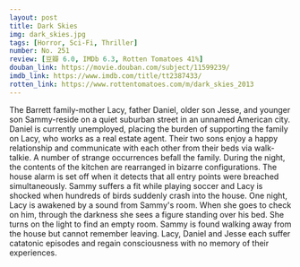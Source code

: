 ```yaml
---
layout: post 
title: Dark Skies
img: dark_skies.jpg
tags: [Horror, Sci-Fi, Thriller]
number: No. 251
review: [豆瓣 6.0, IMDb 6.3, Rotten Tomatoes 41%]
douban_link: https://movie.douban.com/subject/11599239/
imdb_link: https://www.imdb.com/title/tt2387433/
rotten_link: https://www.rottentomatoes.com/m/dark_skies_2013
---
```


The Barrett family-mother Lacy, father Daniel, older son Jesse, and younger son Sammy-reside on a quiet suburban street in an unnamed American city. Daniel is currently unemployed, placing the burden of supporting the family on Lacy, who works as a real estate agent. Their two sons enjoy a happy relationship and communicate with each other from their beds via walk-talkie. A number of strange occurrences befall the family. During the night, the contents of the kitchen are rearranged in bizarre configurations. The house alarm is set off when it detects that all entry points were breached simultaneously. Sammy suffers a fit while playing soccer and Lacy is shocked when hundreds of birds suddenly crash into the house. One night, Lacy is awakened by a sound from Sammy's room. When she goes to check on him, through the darkness she sees a figure standing over his bed. She turns on the light to find an empty room. Sammy is found walking away from the house but cannot remember leaving. Lacy, Daniel and Jesse each suffer catatonic episodes and regain consciousness with no memory of their experiences.